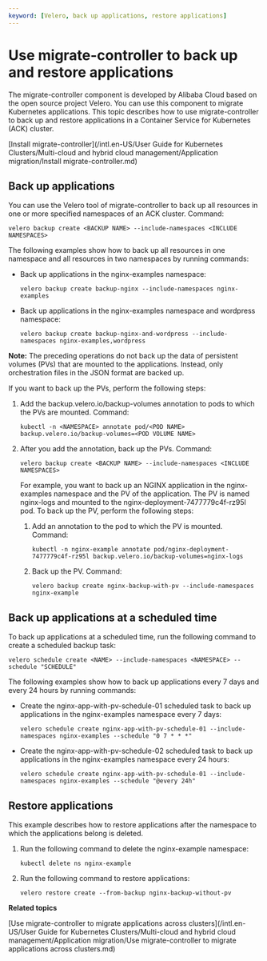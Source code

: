 ```yaml
---
keyword: [Velero, back up applications, restore applications]
---
```


# Use migrate-controller to back up and restore applications

The migrate-controller component is developed by Alibaba Cloud based on the open source project Velero. You can use this component to migrate Kubernetes applications. This topic describes how to use migrate-controller to back up and restore applications in a Container Service for Kubernetes \(ACK\) cluster.

[Install migrate-controller](/intl.en-US/User Guide for Kubernetes Clusters/Multi-cloud and hybrid cloud management/Application migration/Install migrate-controller.md)

## Back up applications

You can use the Velero tool of migrate-controller to back up all resources in one or more specified namespaces of an ACK cluster. Command:

```
velero backup create <BACKUP NAME> --include-namespaces <INCLUDE NAMESPACES>
```

The following examples show how to back up all resources in one namespace and all resources in two namespaces by running commands:

-   Back up applications in the nginx-examples namespace:

    ```
    velero backup create backup-nginx --include-namespaces nginx-examples
    ```

-   Back up applications in the nginx-examples namespace and wordpress namespace:

    ```
    velero backup create backup-nginx-and-wordpress --include-namespaces nginx-examples,wordpress
    ```


**Note:** The preceding operations do not back up the data of persistent volumes \(PVs\) that are mounted to the applications. Instead, only orchestration files in the JSON format are backed up.

If you want to back up the PVs, perform the following steps:

1.  Add the backup.velero.io/backup-volumes annotation to pods to which the PVs are mounted. Command:

    ```
    kubectl -n <NAMESPACE> annotate pod/<POD NAME> backup.velero.io/backup-volumes=<POD VOLUME NAME>
    ```

2.  After you add the annotation, back up the PVs. Command:

    ```
    velero backup create <BACKUP NAME> --include-namespaces <INCLUDE NAMESPACES>
    ```

    For example, you want to back up an NGINX application in the nginx-examples namespace and the PV of the application. The PV is named nginx-logs and mounted to the nginx-deployment-7477779c4f-rz95l pod. To back up the PV, perform the following steps:

    1.  Add an annotation to the pod to which the PV is mounted. Command:

        ```
        kubectl -n nginx-example annotate pod/nginx-deployment-7477779c4f-rz95l backup.velero.io/backup-volumes=nginx-logs
        ```

    2.  Back up the PV. Command:

        ```
        velero backup create nginx-backup-with-pv --include-namespaces nginx-example
        ```


## Back up applications at a scheduled time

To back up applications at a scheduled time, run the following command to create a scheduled backup task:

```
velero schedule create <NAME> --include-namespaces <NAMESPACE> --schedule "SCHEDULE"
```

The following examples show how to back up applications every 7 days and every 24 hours by running commands:

-   Create the nginx-app-with-pv-schedule-01 scheduled task to back up applications in the nginx-examples namespace every 7 days:

    ```
    velero schedule create nginx-app-with-pv-schedule-01 --include-namespaces nginx-examples --schedule "0 7 * * *"
    ```

-   Create the nginx-app-with-pv-schedule-02 scheduled task to back up applications in the nginx-examples namespace every 24 hours:

    ```
    velero schedule create nginx-app-with-pv-schedule-01 --include-namespaces nginx-examples --schedule "@every 24h"
    ```


## Restore applications

This example describes how to restore applications after the namespace to which the applications belong is deleted.

1.  Run the following command to delete the nginx-example namespace:

    ```
    kubectl delete ns nginx-example
    ```

2.  Run the following command to restore applications:

    ```
    velero restore create --from-backup nginx-backup-without-pv
    ```


**Related topics**  


[Use migrate-controller to migrate applications across clusters](/intl.en-US/User Guide for Kubernetes Clusters/Multi-cloud and hybrid cloud management/Application migration/Use migrate-controller to migrate applications across clusters.md)

